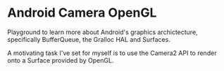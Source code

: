 Android Camera OpenGL
=====================
Playground to learn more about Android's graphics archictecture,
specifically BufferQueue, the Gralloc HAL and Surfaces.

A motivating task I've set for myself is to use the Camera2 API to
render onto a Surface provided by OpenGL.
